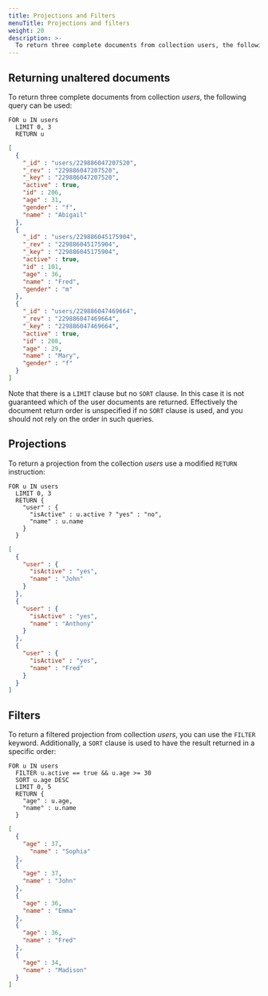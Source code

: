 ```yaml
---
title: Projections and Filters
menuTitle: Projections and filters
weight: 20
description: >-
  To return three complete documents from collection users, the following query can be used
---
```

## Returning unaltered documents

To return three complete documents from collection *users*, the following query can be used:

```aql
FOR u IN users 
  LIMIT 0, 3
  RETURN u
```

```json
[ 
  { 
    "_id" : "users/229886047207520", 
    "_rev" : "229886047207520", 
    "_key" : "229886047207520", 
    "active" : true, 
    "id" : 206, 
    "age" : 31, 
    "gender" : "f", 
    "name" : "Abigail" 
  }, 
  { 
    "_id" : "users/229886045175904", 
    "_rev" : "229886045175904", 
    "_key" : "229886045175904", 
    "active" : true, 
    "id" : 101, 
    "age" : 36, 
    "name" : "Fred", 
    "gender" : "m" 
  }, 
  { 
    "_id" : "users/229886047469664", 
    "_rev" : "229886047469664", 
    "_key" : "229886047469664", 
    "active" : true, 
    "id" : 208, 
    "age" : 29, 
    "name" : "Mary", 
    "gender" : "f" 
  }
]
```

Note that there is a `LIMIT` clause but no `SORT` clause. In this case it is not guaranteed
which of the user documents are returned. Effectively the document return order is unspecified
if no `SORT` clause is used, and you should not rely on the order in such queries.

## Projections

To return a projection from the collection *users* use a modified `RETURN` instruction:

```aql
FOR u IN users 
  LIMIT 0, 3
  RETURN { 
    "user" : { 
      "isActive" : u.active ? "yes" : "no", 
      "name" : u.name 
    } 
  }
```

```json
[ 
  { 
    "user" : { 
      "isActive" : "yes", 
      "name" : "John" 
    } 
  }, 
  { 
    "user" : { 
      "isActive" : "yes", 
      "name" : "Anthony" 
    } 
  }, 
  { 
    "user" : { 
      "isActive" : "yes", 
      "name" : "Fred" 
    } 
  }
]
```

## Filters

To return a filtered projection from collection *users*, you can use the
`FILTER` keyword. Additionally, a `SORT` clause is used to have the result
returned in a specific order:

```aql
FOR u IN users 
  FILTER u.active == true && u.age >= 30
  SORT u.age DESC
  LIMIT 0, 5
  RETURN { 
    "age" : u.age, 
    "name" : u.name 
  }
```

```json
[ 
  { 
    "age" : 37, 
      "name" : "Sophia" 
  }, 
  { 
    "age" : 37, 
    "name" : "John" 
  }, 
  { 
    "age" : 36, 
    "name" : "Emma" 
  }, 
  { 
    "age" : 36, 
    "name" : "Fred" 
  }, 
  { 
    "age" : 34, 
    "name" : "Madison" 
  } 
]
```
